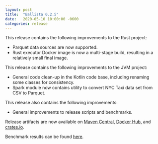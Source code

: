 ```yaml
---
layout: post
title:  "Ballista 0.2.5"
date:   2020-05-10 10:00:00 -0600
categories: release
---
```


This release contains the following improvements to the Rust project:

- Parquet data sources are now supported.
- Rust executor Docker image is now a multi-stage build, resulting in a relatively small final image.

This release contains the following improvements to the JVM project:

- General code clean-up in the Kotlin code base, including renaming some classes for consistency.
- Spark module now contains utility to convert NYC Taxi data set from CSV to Parquet.

This release also contains the following improvements:

- General improvements to release scripts and benchmarks.

Release artifacts are now available on [Maven Central](https://search.maven.org/search?q=g:%20org.ballistacompute), [Docker Hub](https://hub.docker.com/u/ballistacompute), and [crates.io](https://crates.io/crates/ballista).

Benchmark results can be found [here](https://github.com/ballista-compute/benchmarks/tree/master/results/0.2.5).

